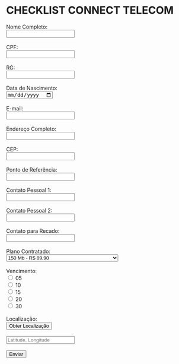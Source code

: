 <!DOCTYPE html>
<html lang="pt-BR">
<head>
    <meta charset="UTF-8">
    <meta name="viewport" content="width=device-width, initial-scale=1.0">
    <title>Checklist Connect Telecom</title>
</head>
<body>
    <h1>CHECKLIST CONNECT TELECOM</h1>
    <form action="#" method="POST">
        <label for="nome">Nome Completo:</label><br>
        <input type="text" id="nome" name="nome" required><br><br>
        <label for="cpf">CPF:</label><br>
        <input type="text" id="cpf" name="cpf" required><br><br>
        <label for="rg">RG:</label><br>
        <input type="text" id="rg" name="rg" required><br><br>
        <label for="data_nascimento">Data de Nascimento:</label><br>
        <input type="date" id="data_nascimento" name="data_nascimento" required><br><br>
        <label for="email">E-mail:</label><br>
        <input type="email" id="email" name="email" required><br><br>
        <label for="endereco">Endereço Completo:</label><br>
        <input type="text" id="endereco" name="endereco" required><br><br>
        <label for="cep">CEP:</label><br>
        <input type="text" id="cep" name="cep" required><br><br>
        <label for="referencia">Ponto de Referência:</label><br>
        <input type="text" id="referencia" name="referencia"><br><br>
        <label for="contato1">Contato Pessoal 1:</label><br>
        <input type="text" id="contato1" name="contato1" required><br><br>
        <label for="contato2">Contato Pessoal 2:</label><br>
        <input type="text" id="contato2" name="contato2"><br><br>
        <label for="recado">Contato para Recado:</label><br>
        <input type="text" id="recado" name="recado"><br><br>
        <label for="plano">Plano Contratado:</label><br>
        <select id="plano" name="plano" required>
            <option value="150">150 Mb - R$ 89,90</option>
            <option value="350">350 Mb - R$ 99,90</option>
            <option value="450">450 Mb - R$ 130,00</option>
            <option value="600">600 Mb - R$ 160,00</option>
            <option value="350_camera">350 Mb com câmera de segurança - R$ 140,00</option>
        </select><br><br>
        <label for="vencimento">Vencimento:</label><br>
        <input type="radio" id="venc05" name="vencimento" value="05"> <label for="venc05">05</label><br>
        <input type="radio" id="venc10" name="vencimento" value="10"> <label for="venc10">10</label><br>
        <input type="radio" id="venc15" name="vencimento" value="15"> <label for="venc15">15</label><br>
        <input type="radio" id="venc20" name="vencimento" value="20"> <label for="venc20">20</label><br>
        <input type="radio" id="venc30" name="vencimento" value="30"> <label for="venc30">30</label><br><br>
        <label for="localizacao">Localização:</label><br>
        <button type="button" onclick="getLocation()">Obter Localização</button><br><br>
        <input type="text" id="localizacao" name="localizacao" placeholder="Latitude, Longitude" readonly><br><br>
        <button type="submit">Enviar</button>
    </form>
    <script>
        function getLocation() {
            if (navigator.geolocation) {
                navigator.geolocation.getCurrentPosition(showPosition, showError);
            } else {
                alert("Geolocalização não é suportada pelo navegador.");
            }
        }
        function showPosition(position) {
            document.getElementById("localizacao").value = 
                position.coords.latitude + ", " + position.coords.longitude;
        }
        function showError(error) {
            switch (error.code) {
                case error.PERMISSION_DENIED:
                    alert("Usuário negou a solicitação de Geolocalização.");
                    break;
                case error.POSITION_UNAVAILABLE:
                    alert("Informação de localização indisponível.");
                    break;
                case error.TIMEOUT:
                    alert("A solicitação expirou.");
                    break;
                case error.UNKNOWN_ERROR:
                    alert("Ocorreu um erro desconhecido.");
                    break;
            }
        }
    </script>
</body>
</html>
